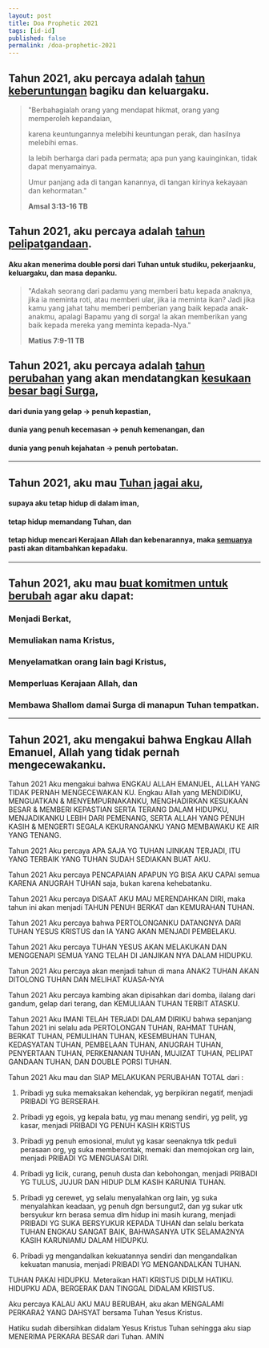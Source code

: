 ```yaml
---
layout: post
title: Doa Prophetic 2021
tags: [id-id]
published: false
permalink: /doa-prophetic-2021
---
```

<h4 class="font-weight-normal">
</h4>

## Tahun 2021, aku percaya adalah <u>tahun keberuntungan</u> bagiku dan keluargaku.

> "Berbahagialah orang yang mendapat hikmat, orang yang memperoleh kepandaian,
> 
> karena keuntungannya melebihi keuntungan perak, dan hasilnya melebihi emas.
> 
> Ia lebih berharga dari pada permata; apa pun yang kauinginkan, tidak dapat menyamainya.
> 
> Umur panjang ada di tangan kanannya, di tangan kirinya kekayaan dan kehormatan."
>
> **Amsal 3:13-16 TB**

## Tahun 2021, aku percaya adalah <u>tahun pelipatgandaan</u>.
#### <span class="font-weight-normal">Aku akan menerima <b>double porsi dari Tuhan</b> untuk studiku, pekerjaanku, keluargaku, dan masa depanku.</span>

> "Adakah seorang dari padamu yang memberi batu kepada anaknya, jika ia meminta roti, atau memberi ular, jika ia meminta ikan? Jadi jika kamu yang jahat tahu memberi pemberian yang baik kepada anak-anakmu, apalagi Bapamu yang di sorga! Ia akan memberikan yang baik kepada mereka yang meminta kepada-Nya."
>
> **Matius 7:9-11 TB**

## Tahun 2021, aku percaya adalah <u>tahun perubahan</u> yang akan mendatangkan <u>kesukaan besar bagi Surga</u>,
#### <span class="font-weight-normal">dari dunia yang <b>gelap &#8594; penuh kepastian</b>,</span>
#### <span class="font-weight-normal">dunia yang <b>penuh kecemasan &#8594; penuh kemenangan</b>, dan</span>
#### <span class="font-weight-normal">dunia yang <b>penuh kejahatan &#8594; penuh pertobatan</b>.</span>

---

## Tahun 2021, aku mau <u>Tuhan jagai aku</u>,
#### <span class="font-weight-normal">supaya aku tetap <b>hidup di dalam iman</b>,</span>
#### <span class="font-weight-normal">tetap hidup <b>memandang Tuhan</b>, dan</span>
#### <span class="font-weight-normal">tetap hidup <b>mencari Kerajaan Allah dan kebenarannya</b>, maka <u>semuanya</u> pasti akan ditambahkan kepadaku.</span>

---

## Tahun 2021, aku mau <u>buat komitmen untuk berubah</u> agar aku dapat:

<div class="row">
  <div class="col-12 col-lg-6 col-xl-4 font-size-18">
    <div class="card m-10 shadow-lg">
      <div class="h-200">
        <h3 class="mt-0">Menjadi Berkat,</h3>
      </div>
    </div>
  </div>
  <div class="col-12 col-lg-6 col-xl-4 font-size-18">
    <div class="card m-10 shadow-lg">
      <div class="h-200">
        <h3 class="mt-0">Memuliakan nama Kristus,</h3>
      </div>
    </div>
  </div>
  <div class="col-12 col-lg-6 col-xl-4 font-size-18">
    <div class="card m-10 shadow-lg">
      <div class="h-200">
        <h3 class="mt-0">Menyelamatkan orang lain bagi Kristus,</h3>
      </div>
    </div>
  </div>
  <div class="col-12 col-lg-6 col-xl-4 font-size-18">
    <div class="card m-10 shadow-lg">
      <div class="h-200">
        <h3 class="mt-0">Memperluas Kerajaan Allah, <span class="font-weight-normal">dan</span></h3>
      </div>
    </div>
  </div>
  <div class="col-12 col-lg-6 col-xl-4 font-size-18">
    <div class="card m-10 shadow-lg">
      <div class="h-200">
        <h3 class="mt-0">Membawa Shallom damai Surga <span class="font-weight-normal">di manapun Tuhan tempatkan.</span></h3>
      </div>
    </div>
  </div>
</div>

---

## Tahun 2021, aku mengakui bahwa Engkau Allah Emanuel, Allah yang tidak pernah mengecewakanku.


Tahun 2021
Aku mengakui bahwa ENGKAU ALLAH EMANUEL, ALLAH YANG TIDAK PERNAH MENGECEWAKAN KU. Engkau Allah yang MENDIDIKU, MENGUATKAN & MENYEMPURNAKANKU, MENGHADIRKAN KESUKAAN BESAR & MEMBERI KEPASTIAN SERTA TERANG DALAM HIDUPKU, MENJADIKANKU LEBIH DARI PEMENANG, SERTA ALLAH YANG PENUH KASIH & MENGERTI SEGALA KEKURANGANKU YANG MEMBAWAKU KE AIR YANG TENANG. 

Tahun 2021
Aku percaya APA SAJA YG TUHAN IJINKAN TERJADI, ITU YANG TERBAIK YANG TUHAN SUDAH SEDIAKAN BUAT AKU.

Tahun 2021
Aku percaya PENCAPAIAN APAPUN YG BISA AKU CAPAI semua KARENA ANUGRAH TUHAN saja, bukan karena kehebatanku.

Tahun 2021
Aku percaya DISAAT AKU MAU MERENDAHKAN DIRI, maka tahun ini akan menjadi TAHUN PENUH BERKAT dan KEMURAHAN TUHAN.  

Tahun 2021
Aku percaya bahwa PERTOLONGANKU DATANGNYA DARI TUHAN YESUS KRISTUS dan IA YANG AKAN MENJADI PEMBELAKU.

Tahun 2021 
Aku percaya TUHAN YESUS AKAN MELAKUKAN DAN MENGGENAPI SEMUA YANG TELAH DI JANJIKAN NYA DALAM HIDUPKU.

Tahun 2021
Aku percaya akan menjadi tahun di mana ANAK2 TUHAN AKAN DITOLONG TUHAN DAN MELIHAT KUASA-NYA


Tahun 2021
Aku percaya kambing akan dipisahkan dari domba, ilalang dari gandum, gelap dari terang, dan KEMULIAAN TUHAN TERBIT ATASKU.

Tahun 2021
Aku IMANI TELAH TERJADI DALAM DIRIKU bahwa sepanjang Tahun 2021 ini selalu ada PERTOLONGAN TUHAN, RAHMAT TUHAN, BERKAT TUHAN, PEMULIHAN TUHAN, KESEMBUHAN TUHAN, KEDASYATAN TUHAN, PEMBELAAN TUHAN, ANUGRAH TUHAN, PENYERTAAN TUHAN, PERKENANAN TUHAN, MUJIZAT TUHAN, PELIPAT GANDAAN TUHAN, DAN DOUBLE PORSI TUHAN. 

Tahun 2021 
Aku mau dan SIAP MELAKUKAN PERUBAHAN TOTAL dari :

1. Pribadi yg suka memaksakan kehendak, yg berpikiran negatif, menjadi PRIBADI YG BERSERAH.

2. Pribadi yg egois, yg kepala batu, yg mau menang sendiri, yg pelit, yg kasar, menjadi PRIBADI YG PENUH KASIH KRISTUS

3. Pribadi yg penuh emosional, mulut yg kasar seenaknya tdk peduli perasaan org, yg suka memberontak, memaki dan memojokan org lain, menjadi PRIBADI YG MENGUASAI DIRI.

4. Pribadi yg licik, curang, penuh dusta dan kebohongan, menjadi PRIBADI YG TULUS, JUJUR DAN HIDUP DLM KASIH KARUNIA TUHAN.

5. Pribadi yg cerewet, yg selalu menyalahkan org lain, yg suka menyalahkan keadaan, yg penuh dgn bersungut2, dan yg sukar utk bersyukur krn berasa semua dlm hidup ini masih kurang, menjadi PRIBADI YG SUKA BERSYUKUR KEPADA TUHAN dan selalu berkata TUHAN ENGKAU SANGAT BAIK, BAHWASANYA UTK SELAMA2NYA KASIH KARUNIAMU DALAM HIDUPKU.

6. Pribadi yg mengandalkan kekuatannya sendiri dan mengandalkan kekuatan manusia, menjadi PRIBADI YG MENGANDALKAN TUHAN.

TUHAN PAKAI HIDUPKU. Meteraikan HATI KRISTUS DIDLM HATIKU. HIDUPKU ADA, BERGERAK DAN TINGGAL DIDALAM KRISTUS.

Aku percaya KALAU AKU MAU BERUBAH, aku akan MENGALAMI PERKARA2 YANG DAHSYAT bersama Tuhan Yesus Kristus. 

Hatiku sudah dibersihkan didalam Yesus Kristus Tuhan sehingga aku siap MENERIMA PERKARA BESAR dari Tuhan. AMIN
